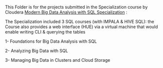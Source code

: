 This Folder is for the projects submitted in the Specialization course by Cloudera
[Modern Big Data Analysis with SQL Specialization](https://www.coursera.org/specializations/cloudera-big-data-analysis-sql) :

The Specialization included 3 SQL courses (with IMPALA & HIVE SQL): the Course also provides a web interface (HUE) via a virtual machine that would enable  writing CLI & querying the tables  

1- Foundations for Big Data Analysis with SQL
 
2- Analyzing Big Data with SQL

3- Managing Big Data in Clusters and Cloud Storage


